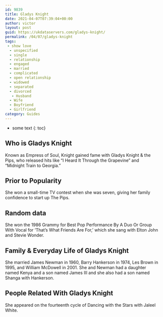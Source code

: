 ```yaml
---
id: 9839
title: Gladys Knight
date: 2021-04-07T07:39:04+00:00
author: victor
layout: post
guid: https://ukdataservers.com/gladys-knight/
permalink: /04/07/gladys-knight
tags:
 - show love
  - unspecified
  - single
  - relationship
  - engaged
  - married
  - complicated
  - open relationship
  - widowed
  - separated
  - divorced
   - Husband
  - Wife
  - Boyfriend
  - Girlfriend
category: Guides
---
```


* some text
{: toc}


## Who is Gladys Knight



Known as Empress of Soul, Knight gained fame with Gladys Knight & the Pips, who released hits like &#8220;I Heard It Through the Grapevine&#8221; and &#8220;Midnight Train to Georgia.&#8221;

                
                
                
## Prior to Popularity



She won a small-time TV contest when she was seven, giving her family confidence to start up The Pips.

                
                
                
## Random data



She won the 1986 Grammy for Best Pop Performance By A Duo Or Group With Vocal for &#8216;That&#8217;s What Friends Are For,&#8217; which she sang with Elton John and Stevie Wonder.

                
                
                
## Family & Everyday Life of Gladys Knight



She married James Newman in 1960, Barry Hankerson in 1974, Les Brown in 1995, and William McDowell in 2001. She and Newman had a daughter named Kenya and a son named James III and she also had a son named Shanga with Hankerson.

                
                
                
## People Related With Gladys Knight



She appeared on the fourteenth cycle of Dancing with the Stars with Jaleel White.

                
              
            
          
          
          